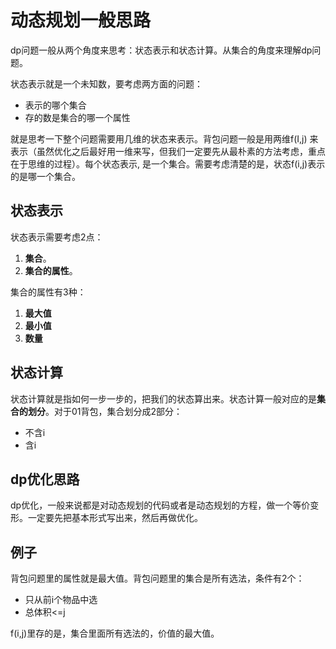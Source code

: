 # 动态规划一般思路

dp问题一般从两个角度来思考：状态表示和状态计算。从集合的角度来理解dp问题。

状态表示就是一个未知数，要考虑两方面的问题：

- 表示的哪个集合
- 存的数是集合的哪一个属性

就是思考一下整个问题需要用几维的状态来表示。背包问题一般是用两维f(I,j) 来表示（虽然优化之后最好用一维来写，但我们一定要先从最朴素的方法考虑，重点在于思维的过程）。每个状态表示, 是一个集合。需要考虑清楚的是，状态f(i,j)表示的是哪一个集合。

## 状态表示

状态表示需要考虑2点：

1. **集合**。
2. **集合的属性**。

集合的属性有3种：

1. **最大值**
2. **最小值**
3. **数量**

## 状态计算

状态计算就是指如何一步一步的，把我们的状态算出来。状态计算一般对应的是**集合的划分**。对于01背包，集合划分成2部分：

- 不含i
- 含i

## dp优化思路

dp优化，一般来说都是对动态规划的代码或者是动态规划的方程，做一个等价变形。一定要先把基本形式写出来，然后再做优化。

## 例子

背包问题里的属性就是最大值。背包问题里的集合是所有选法，条件有2个：

- 只从前i个物品中选
- 总体积<=j

f(i,j)里存的是，集合里面所有选法的，价值的最大值。
